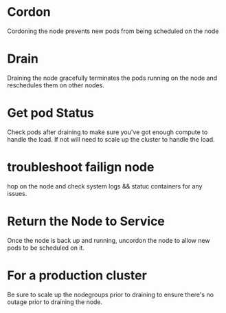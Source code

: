 #  Cordon 
Cordoning the node prevents new pods from being scheduled on the node 

# Drain

Draining the node gracefully terminates the pods running on the node and reschedules them on other nodes.

# Get pod Status 
Check pods after draining to make sure you've got enough  compute to handle the load.
If not will need to scale up the cluster to handle the load.


# troubleshoot failign node
hop on the node and check system logs && statuc containers for any issues.

# Return the Node to Service

Once the node is back up and running, uncordon the node to allow new pods to be scheduled on it.



# For a production cluster 
Be sure to scale up the nodegroups prior to draining to ensure there's no outage prior to draining the node.